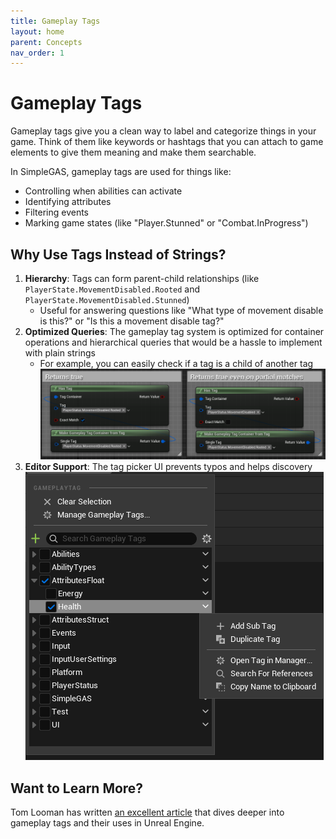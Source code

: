 ```yaml
---
title: Gameplay Tags
layout: home
parent: Concepts
nav_order: 1
---
```


# Gameplay Tags

Gameplay tags give you a clean way to label and categorize things in your game. Think of them like keywords or hashtags that you can attach to game elements to give them meaning and make them searchable.

In SimpleGAS, gameplay tags are used for things like:
- Controlling when abilities can activate
- Identifying attributes
- Filtering events
- Marking game states (like "Player.Stunned" or "Combat.InProgress")


## Why Use Tags Instead of Strings?

1. **Hierarchy**: Tags can form parent-child relationships (like `PlayerState.MovementDisabled.Rooted` and `PlayerState.MovementDisabled.Stunned`)
    - Useful for answering questions like "What type of movement disable is this?" or "Is this a movement disable tag?"
2. **Optimized Queries**: The gameplay tag system is optimized for container operations and hierarchical queries that would be a hassle to implement with plain strings
    - For example, you can easily check if a tag is a child of another tag
        ![a screenshot of FGameplayTag comparison in blueprints](gameplay_tags_1.png)
3. **Editor Support**: The tag picker UI prevents typos and helps discovery
    ![Gameplay tags in the editor](gameplay_tags_2.png)

## Want to Learn More?

Tom Looman has written [an excellent article](https://www.tomlooman.com/unreal-engine-gameplaytags-data-driven-design) that dives deeper into gameplay tags and their uses in Unreal Engine.